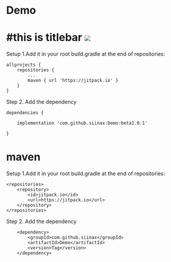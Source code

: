 # Demo

#this is titlebar   [![](https://www.jitpack.io/v/siinax/Demo.svg)](https://www.jitpack.io/#siinax/Demo)
====
Setup 1.Add it in your root build.gradle at the end of repositories:
```
allprojects {
    repositories {
        ...
        maven { url 'https://jitpack.io' }
    }
}

```
Step 2. Add the dependency
```
dependencies {

    implementation 'com.github.siinax:Demo:beta1.0.1'

}
```
maven
===
Setup 1.Add it in your root build.gradle at the end of repositories:
```
<repositories>
    <repository>
        <id>jitpack.io</id>
        <url>https://jitpack.io</url>
    </repository>
</repositories>
```
Step 2. Add the dependency
```
	<dependency>
	    <groupId>com.github.siinax</groupId>
	    <artifactId>Demo</artifactId>
	    <version>Tag</version>
	</dependency>
```